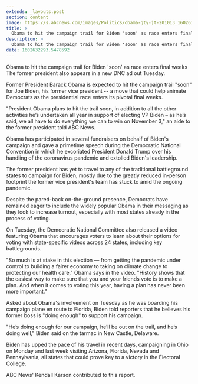 ```yaml
--- 
extends: _layouts.post 
section: content 
image: https://s.abcnews.com/images/Politics/obama-gty-jt-201013_1602610735432_hpMain_16x9_992.jpg 
title: > 
  Obama to hit the campaign trail for Biden 'soon' as race enters final weeks 
description: > 
  Obama to hit the campaign trail for Biden 'soon' as race enters final weeks The former president also appears in a new DNC ad out Tuesday.Former President Barack Obama is expected to hit the campaign trail "soon" for Joe Biden, his former vice president -- a move that could help animate Democrats as the presidential race enters its pivotal final weeks."History shows that the easiest way to make sure that you and your friends vote is to make a plan.Asked about Obama's involvement on Tuesday as he was boarding his campaign plane en route to Florida, Biden told reporters that he believes his former boss is "doing enough" to support his campaign."He’s doing enough for our campaign, he’ll be out on the trail, and he’s doing well," Biden said on the tarmac in New Castle, Delaware. 
date: 1602632293.5478592 
--- 
```

Obama to hit the campaign trail for Biden 'soon' as race enters final weeks The former president also appears in a new DNC ad out Tuesday.

Former President Barack Obama is expected to hit the campaign trail "soon" for Joe Biden, his former vice president -- a move that could help animate Democrats as the presidential race enters its pivotal final weeks.

"President Obama plans to hit the trail soon, in addition to all the other activities he’s undertaken all year in support of electing VP Biden – as he’s said, we all have to do everything we can to win on November 3," an aide to the former president told ABC News.

Obama has participated in several fundraisers on behalf of Biden's campaign and gave a primetime speech during the Democratic National Convention in which he excoriated President Donald Trump over his handling of the coronavirus pandemic and extolled Biden's leadership.

The former president has yet to travel to any of the traditional battleground states to campaign for Biden, mostly due to the greatly reduced in-person footprint the former vice president's team has stuck to amid the ongoing pandemic.

Despite the pared-back on-the-ground presence, Democrats have remained eager to include the widely popular Obama in their messaging as they look to increase turnout, especially with most states already in the process of voting.

On Tuesday, the Democratic National Committee also released a video featuring Obama that encourages voters to learn about their options for voting with state-specific videos across 24 states, including key battlegrounds.

"So much is at stake in this election — from getting the pandemic under control to building a fairer economy to taking on climate change to protecting our health care," Obama says in the video. "History shows that the easiest way to make sure that you and your friends vote is to make a plan. And when it comes to voting this year, having a plan has never been more important."

Asked about Obama's involvement on Tuesday as he was boarding his campaign plane en route to Florida, Biden told reporters that he believes his former boss is "doing enough" to support his campaign.

"He’s doing enough for our campaign, he’ll be out on the trail, and he’s doing well," Biden said on the tarmac in New Castle, Delaware.

Biden has upped the pace of his travel in recent days, campaigning in Ohio on Monday and last week visiting Arizona, Florida, Nevada and Pennsylvania, all states that could prove key to a victory in the Electoral College.

ABC News' Kendall Karson contributed to this report.